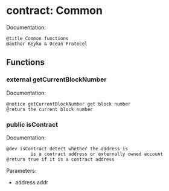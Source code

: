 
# contract: Common

Documentation:
```
@title Common functions
@author Keyko & Ocean Protocol
```

## Functions

### external getCurrentBlockNumber

Documentation:

```
@notice getCurrentBlockNumber get block number
@return the current block number
```

### public isContract

Documentation:

```
@dev isContract detect whether the address is 
         is a contract address or externally owned account
@return true if it is a contract address
```
Parameters:
* address addr
